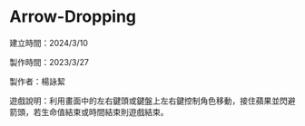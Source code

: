 # Arrow-Dropping

建立時間：2024/3/10

製作時間：2023/3/27

製作者：楊詠絜

遊戲說明：利用畫面中的左右鍵頭或鍵盤上左右鍵控制角色移動，接住蘋果並閃避箭頭，若生命值結束或時間結束則遊戲結束。
